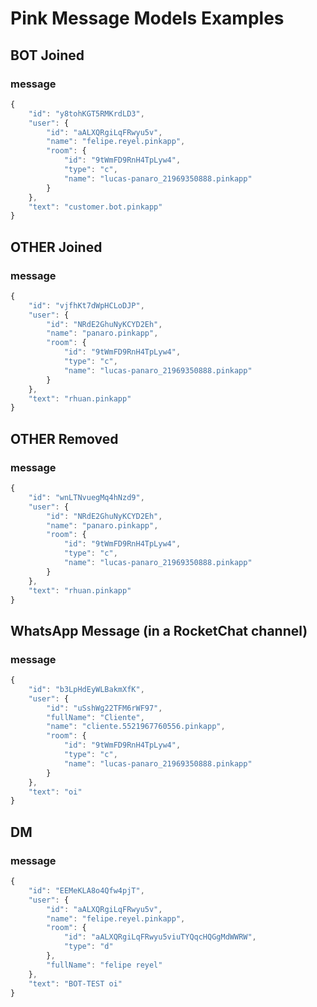 # Pink Message Models Examples

## BOT Joined

### message
```javascript
{
    "id": "y8tohKGT5RMKrdLD3",
    "user": {
        "id": "aALXQRgiLqFRwyu5v",
        "name": "felipe.reyel.pinkapp",
        "room": {
            "id": "9tWmFD9RnH4TpLyw4",
            "type": "c",
            "name": "lucas-panaro_21969350888.pinkapp"
        }
    },
    "text": "customer.bot.pinkapp"
}
```

## OTHER Joined

### message
```javascript
{
    "id": "vjfhKt7dWpHCLoDJP",
    "user": {
        "id": "NRdE2GhuNyKCYD2Eh",
        "name": "panaro.pinkapp",
        "room": {
            "id": "9tWmFD9RnH4TpLyw4",
            "type": "c",
            "name": "lucas-panaro_21969350888.pinkapp"
        }
    },
    "text": "rhuan.pinkapp"
}
```

## OTHER Removed

### message
```javascript
{
    "id": "wnLTNvuegMq4hNzd9",
    "user": {
        "id": "NRdE2GhuNyKCYD2Eh",
        "name": "panaro.pinkapp",
        "room": {
            "id": "9tWmFD9RnH4TpLyw4",
            "type": "c",
            "name": "lucas-panaro_21969350888.pinkapp"
        }
    },
    "text": "rhuan.pinkapp"
}
```

## WhatsApp Message (in a RocketChat channel)

### message
```javascript
{
    "id": "b3LpHdEyWLBakmXfK",
    "user": {
        "id": "uSshWg22TFM6rWF97",
        "fullName": "Cliente",
        "name": "cliente.5521967760556.pinkapp",
        "room": {
            "id": "9tWmFD9RnH4TpLyw4",
            "type": "c",
            "name": "lucas-panaro_21969350888.pinkapp"
        }
    },
    "text": "oi"
}
```

## DM

### message
```javascript
{
    "id": "EEMeKLA8o4Qfw4pjT",
    "user": {
        "id": "aALXQRgiLqFRwyu5v",
        "name": "felipe.reyel.pinkapp",
        "room": {
            "id": "aALXQRgiLqFRwyu5viuTYQqcHQGgMdWWRW",
            "type": "d"
        },
        "fullName": "felipe reyel"
    },
    "text": "BOT-TEST oi"
}
```
